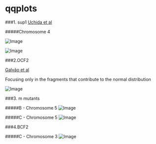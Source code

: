 qqplots 
====

###1. sup1 
[Uchida et al](http://pcp.oxfordjournals.org/content/52/4/716.long)


#####Chromosome 4

![Image](https://github.com/pilarcormo/SNP_distribution_method/blob/master/Reads/Aw_sup1-2/Variant_calling/sup1_2_4/Rplot.r2qq.png?raw=true)

![Image](https://github.com/pilarcormo/SNP_distribution_method/blob/master/Reads/Aw_sup1-2/Variant_calling/sup1_2_4/Rplot.normal.png?raw=true)


###2.OCF2

 [Galvão et al](http://onlinelibrary.wiley.com/doi/10.1111/j.1365-313X.2012.04993.x/full#ss9)

Focusing only in the fragments that contribute to the normal distribution

![Image](https://github.com/pilarcormo/SNP_distribution_method/blob/master/Reads/OCF2/Interesting_2/Rplot.qqplot.png?raw=true)

###3. m mutants 


#####B - Chromosome 5
![Image](https://github.com/pilarcormo/SNP_distribution_method/blob/master/Reads/m_mutants/B_chromosome5/interesting_5/Rplot.nocen.qqplot.png?raw=true)


#####C - Chromosome 5
![Image](https://github.com/pilarcormo/SNP_distribution_method/blob/master/Reads/m_mutants/C_chromosome5/interesting_5/Rplot.no_cen.qqplot.png?raw=true)

###4.BCF2

#####C - Chromosome 3
![Image](https://github.com/pilarcormo/SNP_distribution_method/blob/master/Reads/BCF2/BCF2_chromosome3/Interesting_3/Rplot.qqplot.nocen.png?raw=true)


